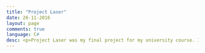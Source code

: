 ```yaml
---
title: "Project Laser"
date: 26-11-2016
layout: page
comments: true
language: C#
desc: <p>Project Laser was my final project for my university course. It was a project designed to target a niche market, in this case, Google Cardboard users. I've not cleaned it up for production yet, so the source code is not available, but it has been built in Unity using Google's publically available GoogleVR library. More information can be read on my blog, <a href="/blogs/cardboard_vr">here.</a> I'm not sure whether this project will ever be commercially released, but the possibility is always there.</p>
---
```

